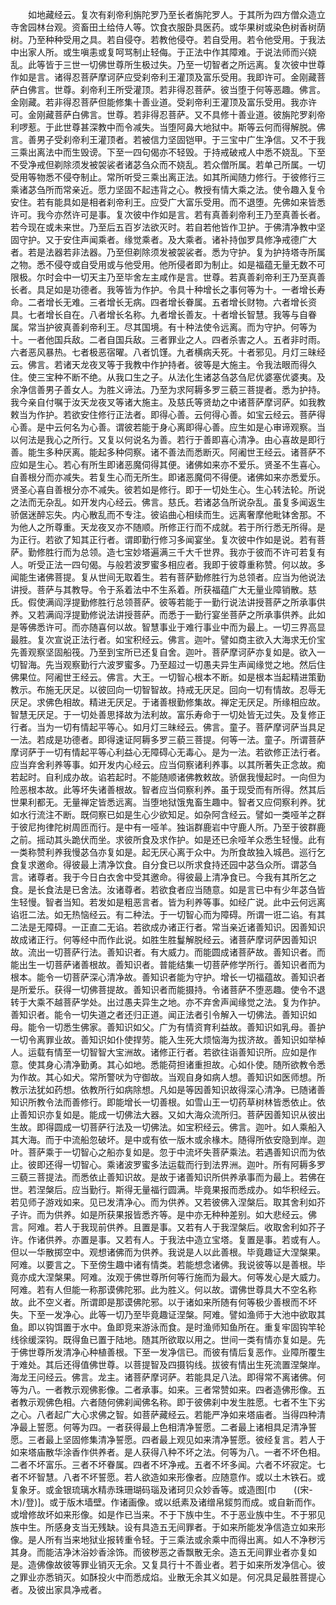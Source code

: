 <!-- { "loadSidebar": true } -->
　　如地藏经云。复次有刹帝利旃陀罗乃至长者旃陀罗人。于其所为四方僧众造立寺舍园林台观。资畜田土给侍人等。饮食衣服卧具医药。或华果树或染色树香树荫树。乃至种种受用之具。若自侵夺。若教他侵夺。若自受用。若令他受用。于我法中出家人所。或生嗔恚或复呵骂制止轻侮。于正法中作其障难。于说法师而兴娆乱。此等皆于三世一切佛世尊所生极过失。乃至一切智者之所远离。复次彼中世尊作如是言。诸得忍菩萨摩诃萨应受刹帝利王灌顶及富乐受用。我即许可。金刚藏菩萨白佛言。世尊。刹帝利王所受灌顶。若非得忍菩萨。彼当堕于何等恶趣。佛言。金刚藏。若非得忍菩萨但能修集十善业道。受刹帝利王灌顶及富乐受用。我亦许可。金刚藏菩萨白佛言。世尊。若非得忍菩萨。又不具修十善业道。彼旃陀罗刹帝利啰惹。于此世尊甚深教中而令减失。当堕阿鼻大地狱中。斯等云何而得解脱。佛言。善男子受刹帝利王灌顶者。若被信力坚固铠甲。于三宝中广生净信。又不于我三乘出离法中而生毁谤。下至一四句偈亦不轻毁。于持戒破戒人中悉不娆乱。下至不受净戒但剃除须发被袈裟者诸苾刍众而不娆乱。若众僧所属。若单己所属。一切受用等物悉不侵夺制止。常所听受三乘出离正法。如其所闻随力修行。于彼修行三乘诸苾刍所而常亲近。愿力坚固不起违背之心。教授有情大乘之法。使令趣入复令安住。若有能具如是相者刹帝利王。应受广大富乐受用。而不退堕。先佛如来皆悉许可。我今亦然许可是事。复次彼中作如是言。若有真善刹帝利王乃至真善长者。若今现在或未来世。乃至后五百岁法欲灭时。若自若他皆作卫护。于佛清净教中坚固守护。又于安住声闻乘者。缘觉乘者。及大乘者。诸补持伽罗具修净戒德广大者。若是法器若非法器。乃至但剃除须发被袈裟者。悉为守护。复为护持塔寺所属之物。悉不侵夺或自受用或与他受用。他所侵者即为制止。如是福蕴无量无数不可限极。尔时会中一切天主乃至毕舍左主咸作是言。世尊。若真善刹帝利王乃至真善长者。具足如是功德者。我等皆为作护。令具十种增长之事何等为十。一者增长寿命。二者增长无难。三者增长无病。四者增长眷属。五者增长财物。六者增长资具。七者增长自在。八者增长名称。九者增长善友。十者增长智慧。我等与自眷属。常当护彼真善刹帝利王。尽其国境。有十种法使令远离。而为守护。何等为十。一者他国兵敌。二者自国兵敌。三者罪业之人。四者杀害之人。五者非时雨。六者恶风暴热。七者极恶宿曜。八者饥馑。九者横病夭死。十者邪见。月灯三昧经云。佛言。若诸天龙夜叉等于我教中作护持者。彼等是大施主。令我法眼而得久住。使三宝种不断不绝。从我口生之子。从法化生诸苾刍苾刍尼优婆塞优婆夷。及余净信善男子善女人。为胜义谛法。乃至为求阿耨多罗三藐三菩提者。悉为护持。我今亲自付嘱于汝天龙夜叉等诸大施主。及慈氏等贤劫之中诸菩萨摩诃萨。如我教敕当为作护。若欲安住修行正法者。即得心善。云何得心善。如宝云经云。菩萨得心善。是中云何名为心善。谓彼若能于身心离即得心善。应生如是心审谛观察。当以何法是我心之所行。又复以何说名为善。若行于善即喜心清净。由心喜故是即行善。能生多种厌离。能起多种伺察。诸不善法而悉断灭。阿阇世王经云。诸菩萨不应如是生心。若心有所生即诸恶魔伺得其便。诸佛如来亦不爱乐。贤圣不生喜心。自善根分而亦减失。若复生心而无所生。即诸恶魔伺不得便。诸佛如来亦悉爱乐。贤圣心喜自善根分亦不减失。彼若如是修行。即于一切处生心。生心转法轮。所说之法而无杂乱。如开发内心经云。佛言。慈氏。若诸苾刍所说杂乱。虽复多闻返生骄倨迷醉忘失。内心散乱而不专注。彼谄曲心相续而生。远离奢摩他毗钵舍那。不为他人之所尊重。天龙夜叉亦不随顺。所修正行而不成就。若于所行悉无所得。是为正行。若欲了知其正行者。谓即勤行修习多闻宴坐。复次彼中作如是说。若有菩萨。勤修胜行而为总领。造七宝妙塔遍满三千大千世界。我亦于彼而不许可若复有人。听受正法一四句偈。与般若波罗蜜多相应者。我即于彼尊重称赞。何以故。多闻能生诸佛菩提。复从世间无取着生。若有菩萨勤修胜行为总领者。应当为他说法讲授。菩萨与其教导。令于系着法中不生系着。所获福蕴广大无量业障销散。慈氏。假使满阎浮提勤修胜行总领菩萨。彼等若能于一勤行说法讲授菩萨之所承事供养。又若满阎浮提勤修说法讲授菩萨。而悉于一勤行宴坐菩萨之所承事供养。此如是等佛悉许可。而亦随喜何以故。智慧事业于难行事业中而为最上。一切三界高显最胜。复次宣说正法行者。如宝积经云。佛言。迦叶。譬如商主欲入大海求无价宝先善观察坚固船筏。乃至到宝所已还复自舍。迦叶。菩萨摩诃萨亦复如是。欲入一切智海。先当观察勤行六波罗蜜多。乃至超过一切愚夫异生声闻缘觉之地。然后住佛果位。阿阇世王经云。佛言。大王。一切智心根本不断。如是根本当起精进策勤教示。布施无厌足。以彼回向一切智智故。持戒无厌足。回向一切有情故。忍辱无厌足。求佛色相故。精进无厌足。于诸善根勤修集故。禅定无厌足。所缘相应故。智慧无厌足。于一切处善思择故为法利故。富乐寿命于一切处皆无过失。及复修正行者。当为一切有情起平等心。如月灯三昧经云。佛言。童子。菩萨摩诃萨当具足一法。若成是功德者。即得速证阿耨多罗三藐三菩提。何等一法。童子。所谓菩萨摩诃萨于一切有情起平等心利益心无障碍心无毒心。是为一法。若欲修正法行者。应当弃舍利养等事。如开发内心经云。应当伺察诸利养事。以其所著失正念故。痴若起时。自利成办故。谄若起时。不能随顺诸佛教敕故。骄倨我慢起时。一向但为险恶根本故。此等坏失诸善根故。智者应当伺察利养。虽于现受而有所得。然其后世果利都无。无量禅定皆悉远离。当堕地狱饿鬼畜生趣中。智者又应伺察利养。犹如水行流注不断。既伺察已如是生心少欲知足。如杂阿含经云。譬如一类哑羊之群于彼尼拘律陀树周匝而行。是中有一哑羊。独诣群鹿岩中守鹿人所。乃至于彼群鹿之前。摇动其头跪伏而坐。求彼所食及求作护。如是还已余哑羊众悉生轻慢。此有一类称赞利养我慢苾刍亦复如是。起无厌心离于众中。为所食故独入城邑。巡行乞食复求邀命。得彼最上清净饮食。自分食已以所求食持还园中苾刍众所。谓苾刍言。诸尊者。我于今日白衣舍中受其邀命。得彼最上清净食已。今我有其所乞之食。是长食法是已舍法。汝诸尊者。若欲食者应当随意。如是言已中有少年苾刍皆生轻慢。智者当知。若发如是粗恶言者。皆为利养等事。如经广说。此中云何远离谄诳二法。如无热恼经云。有二种法。于一切智心而为障碍。所谓一诳二谄。有其二法是无障碍。一正直二无谄。若欲成办诸正行者。常当亲近诸善知识。因善知识故成诸正行。何等经中而作此说。如胜生胜鬘解脱经云。诸菩萨摩诃萨因善知识故。流出一切菩萨行法。善知识者。有大威力。而能圆成诸菩萨故。善知识者。而能出生一切菩萨诸善根故。善知识者。普能结集一切菩萨修学所行。善知识者而为根本。能令一切菩萨深心清净故。善知识者能为守护。增长一切福蕴故。善知识者是所爱乐。获得一切佛菩提故。善知识者而能摄持。令诸菩萨不堕恶趣。使令不退转于大乘不越菩萨学处。出过愚夫异生之地。亦不弃舍声闻缘觉之法。复为作护。善知识者。能令一切失道之者还归正道。闻正法者引令解入一切佛法。善知识如母。能令一切悉生佛家。善知识如父。广为有情资育利益故。善知识如乳母。善护一切令离罪业故。善知识如仆使捍劳。能入生死大烦恼海为拔济故。善知识如举棹人。运载有情至一切智智大宝洲故。诸修正行者。若欲往诣善知识所。应如是作意。使其身心清净勤勇。其心如地。悉能荷担诸重担故。心如仆使。随所欲教令悉为作故。其心如犬。常所警吠为守御故。当观自身如病人想。善知识如医师想。所教示法犹如药想。依教所行如病除想。凡如是等因善知识故得深心清净。已随诸善知识所教令法而善修行。即能增长一切善根。如雪山王一切药草树林皆悉依止。依止善知识亦复如是。能成一切佛法大器。又如大海众流所归。菩萨因善知识从彼出生故。即得圆成一切菩萨行法及一切佛法。如宝积经云。佛言。迦叶。如人乘船入其大海。而于中流船忽破坏。是中或有依一版木或余椽木。随得所依安隐到岸。迦叶。菩萨乘于一切智心之船亦复如是。忽于中流坏失菩萨乘法。若遇善知识而为依止。彼即还得一切智心。乘诸波罗蜜多法运载而行到法界洲。迦叶。所有阿耨多罗三藐三菩提法。而悉依止善知识故。是故于诸善知识所供养承事而为最上。若佛在世。若涅槃后。应当勤行。斯得无量福行圆满。毕竟果报而悉成办。如华积经云。若见师子游戏如来。见已发清净心。而为供养。又若彼佛入涅槃后。取其舍利如芥子许。而为供养。如是所获果报皆悉齐等。是中亦无种种差别。如大悲经云。佛言。阿难。若人于我现前供养。且置是事。又若有人于我涅槃后。收取舍利如芥子许。作诸供养。亦置是事。又若有人。于我法中造立宝塔。复置是事。若或有人。但以一华散掷空中。观想诸佛而为供养。我说是人以此善根。毕竟趣证大涅槃果。阿难。以要言之。下至傍生趣中诸有情类。若能想念诸佛。我说彼等以是善根。毕竟亦成大涅槃果。阿难。汝观于佛世尊所何等行施而为最大。何等发心是大威力。阿难。若有人但能一称那谟佛陀邪。此为胜义。何以故。谓佛世尊具大不空名称故。此不空义者。所谓即是那谟佛陀邪。以于诸如来所随有何等极少善根而不坏失。下至一发净心。此等一切乃至毕竟趣证涅槃。阿难。譬如渔师于大池中欲取其鱼。即以钩饵置于水中。鱼即竞来游泳而食。是时渔师知鱼所在。重复牢固钩竿轮线徐缓深钩。既得鱼已置于陆地。随其所欲取以用之。世间一类有情亦复如是。先于佛世尊所发清净心种植善根。下至一发净信已。而彼有情后复恶作。业障所覆生于难处。其后还得值佛世尊。以菩提智及四摄钩线。拔彼有情出生死流置涅槃岸。海龙王问经云。佛言。龙主。诸菩萨摩诃萨。若能具足八法。即得常不离诸佛。何等为八。一者教示观佛影像。二者承事。如来。三者常赞如来。四者造佛形像。五者教示观佛色相。六者随何佛刹闻佛名称。即于彼佛刹中发生胜愿。七者不生下劣之心。八者起广大心求佛之智。如菩萨藏经云。若能严净如来塔庙者。当得四种清净最上誓愿。何等为四。一者获得最上色相清净誓愿。二者最上诸相具足清净誓愿。三者最上坚固修集清净誓愿。四者最上观见如来清净誓愿。彼经复言。若人于如来塔庙散华涂香作供养者。是人获得八种不坏之法。何等为八。一者不坏色相。二者不坏富乐。三者不坏眷属。四者不坏净戒。五者不坏多闻。六者不坏寂定。七者不坏智慧。八者不坏誓愿。若人欲造如来形像者。应随意作。或以土木铁石。或复象牙。或金银琉璃水精赤珠珊瑚码瑙及诸珂贝众妙香等。或造图[巾　　((宋-木)/登)]。或于版木墙壁。作诸画像。或以纸素及诸缯帛錽剪而成。或自新而作。或增修故坏如来形像。如是作已当来。不于下族中生。不于恶业族中生。不于邪见族中生。所感身支当无残缺。设有具造五无间罪者。于如来所能发净信造立如来形像。是人所有当来地狱业报转重令轻。于三乘法或余乘中而得出离。如人不净秽污其身。而能洁净沐浴妙香涂饰。而彼秽恶之香飘散无余。造五无间罪业者亦复如是。造佛像故彼等罪业销灭无余。又复具行十不善业者。若于如来所发净信心。彼之罪业亦悉销灭。如酥投火中而悉成焰。业散无余其义如是。何况具足最胜菩提心者。及彼出家具净戒者。
